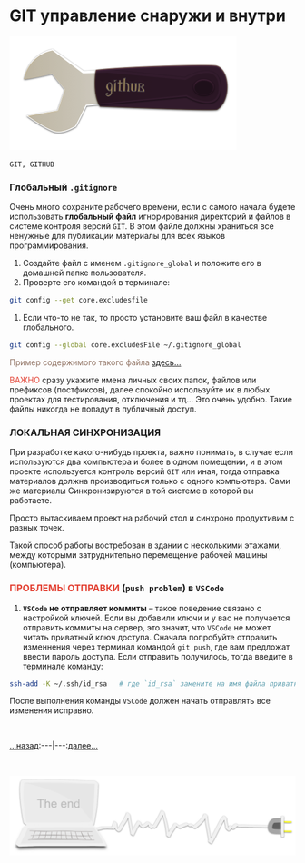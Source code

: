 <div class="navi"><nav id="navi"><!-- js --></nav></div>

# GIT управление снаружи и внутри

<span id="buki-bookmarks-img" class="img" onclick="imgResize(55)">![image](assets/img/key-hub.png)</span>

	GIT, GITHUB

### Глобальный `.gitignore`

Очень много сохраните рабочего времени, если с самого начала будете использовать **глобальный файл** игнорирования директорий и файлов в системе контроля версий `GIT`. В этом файле должны храниться все ненужные для публикации материалы для всех языков программирования. 

1. Создайте файл с именем `.gitignore_global` и положите его в домашней папке пользователя.
2. Проверте его командой в терминале:
```sh
git config --get core.excludesfile
```
1. Если что-то не так, то просто установите ваш файл в качестве глобального.
```sh
git config --global core.excludesFile ~/.gitignore_global
```

<span style="color: #8F7161;">Пример содержимого такого файла [здесь…](../external/gitignore_global.txt)

<span style="color: #e34234;">ВАЖНО</span> сразу укажите имена личных своих папок, файлов или префиксов (постфиксов), далее спокойно используйте их в любых проектах для тестирования, отключения и тд… Это очень удобно. Такие файлы никогда не попадут в публичный доступ. 


### ЛОКАЛЬНАЯ СИНХРОНИЗАЦИЯ

При разработке какого-нибудь проекта, важно понимать, в случае если используются два 
компьютера и более в одном помещении, и в этом проекте используется контроль версий `GIT` или иная, 
тогда отправка материалов должна производиться только с одного компьютера. 
Сами же материалы Синхронизируются в той системе в которой вы работаете.

Просто вытаскиваем проект на рабочий стол и синхроно продуктивим с разных точек.

Такой способ работы востребован в здании с несколькими этажами, между которыми затруднительно перемещение рабочей машины (компьютера).

### <span style="color:#e34234">ПРОБЛЕМЫ ОТПРАВКИ</span> (`push problem`) в `VSCode`

1. **`VSCode` не отправляет коммиты** – такое поведение связано с настройкой ключей. Если вы добавили ключи и у вас не получается отправить коммиты на сервер, это значит, что `VSCode` не может читать приватный ключ доступа. Сначала попробуйте отправить изменнения через терминал командой `git push`, где вам предложат ввести пароль доступа. Если отправить получилось, тогда введите в терминале команду:

```sh
ssh-add -K ~/.ssh/id_rsa   # где `id_rsa` замените на имя файла приватного ключа 
```

После выполнения команды `VSCode` должен начать отправлять все изменения исправно.

<br>

[…назад](fert-font.md):---|---:[далее…](kakw-cal.md)

<br>


<span id="comp-end-img" class="img" onclick="imgResize()">![img](assets/svg/comp-end.svg)</span>

<script src="assets/js/navi.js"></script>

